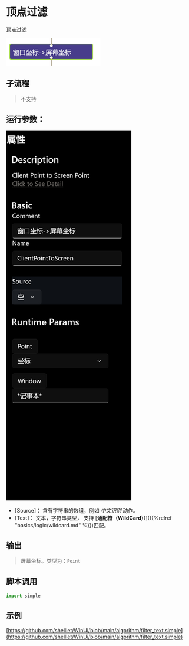 # 顶点过滤 
顶点过滤


![action](./images/2022-11-17_184608.png ':size=90%')

## 子流程

> 不支持

## 运行参数：
![param](./images/2022-11-17_184756.png ':size=90%')


* [Source]： 含有字符串的数组，例如 *中文识别* 动作。
* [Text]： 文本，字符串类型， 支持 [**通配符（WildCard）**)]({{%relref "basics/logic/wildcard.md" %}})匹配。

## 输出

> 屏幕坐标。类型为：`Point`


## 脚本调用

```python
import simple


```

## 示例

[https://github.com/shelllet/WinUi/blob/main/algorithm/filter_text.simple](https://github.com/shelllet/WinUi/blob/main/algorithm/filter_text.simple)

